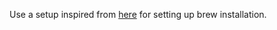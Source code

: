 Use a setup inspired from [here](https://github.com/sebastienrousseau/dotfiles/tree/master/homebrew) for setting up brew installation.
